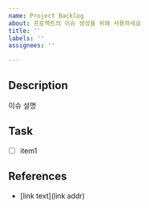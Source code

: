 ```yaml
---
name: Project Backlog
about: 프로젝트의 이슈 생성을 위해 사용하세요
title: ''
labels: ''
assignees: ''

---
```


## Description 
이슈 설명

## Task
- [ ]  item1

## References
- [link text](link addr)
